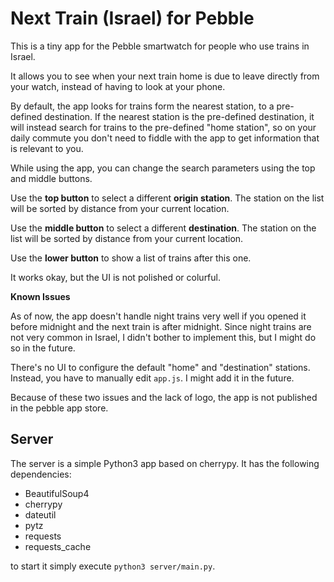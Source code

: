 Next Train (Israel) for Pebble
==============================

This is a tiny app for the Pebble smartwatch for people who use trains in Israel.

It allows you to see when your next train home is due to leave directly from your watch,
instead of having to look at your phone.

By default, the app looks for trains form the nearest station, to a pre-defined destination.
If the nearest station is the pre-defined destination, it will instead search for trains to the pre-defined "home station", so on your daily commute you don't need to fiddle with the app to get information that is relevant to you.

While using the app, you can change the search parameters using the top and middle buttons.

Use the **top button** to select a different **origin station**. The station on the list will be sorted by distance from your current location.

Use the **middle button** to select a different **destination**. The station on the list will be sorted by distance from your current location.

Use the **lower button** to show a list of trains after this one.

It works okay, but the UI is not polished or colurful.

**Known Issues**

As of now, the app doesn't handle night trains very well if you opened it before midnight and the next train is after midnight. Since night trains are not very common in Israel, I didn't bother to implement this, but I might do so in the future.

There's no UI to configure the default "home" and "destination" stations. Instead, you have to manually edit `app.js`. I might add it in the future.

Because of these two issues and the lack of logo, the app is not published in the pebble app store.

Server
------

The server is a simple Python3 app based on cherrypy. It has the following dependencies:
 * BeautifulSoup4
 * cherrypy
 * dateutil
 * pytz
 * requests
 * requests_cache

to start it simply execute `python3 server/main.py`.
